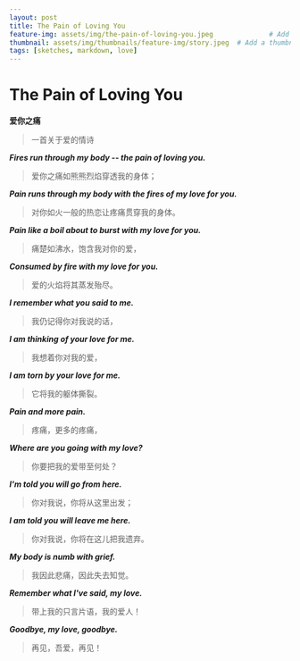 ```yaml
---
layout: post
title: The Pain of Loving You
feature-img: assets/img/the-pain-of-loving-you.jpeg              # Add a feature-image to the post
thumbnail: assets/img/thumbnails/feature-img/story.jpeg  # Add a thumbnail image on blog view
tags: [sketches, markdown, love]
---
```


<!-- START doctoc -->
<!-- END doctoc -->

# The Pain of Loving You

**爱你之痛**

> 一首关于爱的情诗

***Fires run through my body -- the pain of loving you.***

> 爱你之痛如熊熊烈焰穿透我的身体；

***Pain runs through my body with the fires of my love for you.***

> 对你如火一般的热恋让疼痛贯穿我的身体。

***Pain like a boil about to burst with my love for you.***

> 痛楚如沸水，饱含我对你的爱，

***Consumed by fire with my love for you.***

> 爱的火焰将其蒸发殆尽。

***I remember what you said to me.***

> 我仍记得你对我说的话，

***I am thinking of your love for me.***

> 我想着你对我的爱，

***I am torn by your love for me.***

> 它将我的躯体撕裂。

***Pain and more pain.***

> 疼痛，更多的疼痛，

***Where are you going with my love?***

> 你要把我的爱带至何处？

***I'm told you will go from here.***

> 你对我说，你将从这里出发；

***I am told you will leave me here.***

> 你对我说，你将在这儿把我遗弃。

***My body is numb with grief.***

> 我因此悲痛，因此失去知觉。

***Remember what I've said, my love.***

> 带上我的只言片语，我的爱人！

***Goodbye, my love, goodbye.***

> 再见，吾爱，再见！
